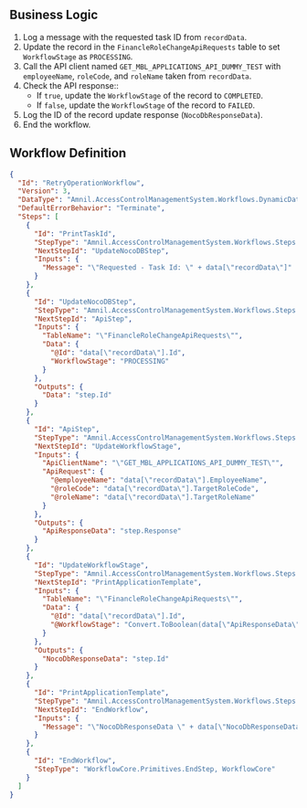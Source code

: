 ## Business Logic

1. Log a message with the requested task ID from `recordData`.
2. Update the record in the `FinancleRoleChangeApiRequests` table to set `WorkflowStage` as `PROCESSING`.
3. Call the API client named `GET_MBL_APPLICATIONS_API_DUMMY_TEST` with `employeeName`, `roleCode`, and `roleName` taken from `recordData`.
4. Check the API response::
    - If `true`, update the `WorkflowStage` of the record to `COMPLETED`.
    - If `false`, update the `WorkflowStage` of the record to `FAILED`.
5. Log the ID of the record update response (`NocoDbResponseData`).
6. End the workflow.

## Workflow Definition

```json
{
  "Id": "RetryOperationWorkflow",
  "Version": 3,
  "DataType": "Amnil.AccessControlManagementSystem.Workflows.DynamicData, Amnil.AccessControlManagementSystem.Application.Contracts",
  "DefaultErrorBehavior": "Terminate",
  "Steps": [
    {
      "Id": "PrintTaskId",
      "StepType": "Amnil.AccessControlManagementSystem.Workflows.Steps.PrintMessageStep, Amnil.AccessControlManagementSystem.Application",
      "NextStepId": "UpdateNocoDBStep",
      "Inputs": {
        "Message": "\"Requested - Task Id: \" + data[\"recordData\"]"
      }
    },
    {
      "Id": "UpdateNocoDBStep",
      "StepType": "Amnil.AccessControlManagementSystem.Workflows.Steps.UpdateRecordOnNocoDBStep, Amnil.AccessControlManagementSystem.Application",
      "NextStepId": "ApiStep",
      "Inputs": {
        "TableName": "\"FinancleRoleChangeApiRequests\"",
        "Data": {
          "@Id": "data[\"recordData\"].Id",
          "WorkflowStage": "PROCESSING"
        }
      },
      "Outputs": {
        "Data": "step.Id"
      }
    },
    {
      "Id": "ApiStep",
      "StepType": "Amnil.AccessControlManagementSystem.Workflows.Steps.CallApiStep, Amnil.AccessControlManagementSystem.Application",
      "NextStepId": "UpdateWorkflowStage",
      "Inputs": {
        "ApiClientName": "\"GET_MBL_APPLICATIONS_API_DUMMY_TEST\"",
        "ApiRequest": {
          "@employeeName": "data[\"recordData\"].EmployeeName",
          "@roleCode": "data[\"recordData\"].TargetRoleCode",
          "@roleName": "data[\"recordData\"].TargetRoleName"
        }
      },
      "Outputs": {
        "ApiResponseData": "step.Response"
      }
    },
    {
      "Id": "UpdateWorkflowStage",
      "StepType": "Amnil.AccessControlManagementSystem.Workflows.Steps.UpdateRecordOnNocoDBStep, Amnil.AccessControlManagementSystem.Application",
      "NextStepId": "PrintApplicationTemplate",
      "Inputs": {
        "TableName": "\"FinancleRoleChangeApiRequests\"",
        "Data": {
          "@Id": "data[\"recordData\"].Id",
          "@WorkflowStage": "Convert.ToBoolean(data[\"ApiResponseData\"].success) ? \"COMPLETED\" : \"FAILED\""
        }
      },
      "Outputs": {
        "NocoDbResponseData": "step.Id"
      }
    },
    {
      "Id": "PrintApplicationTemplate",
      "StepType": "Amnil.AccessControlManagementSystem.Workflows.Steps.PrintMessageStep, Amnil.AccessControlManagementSystem.Application",
      "NextStepId": "EndWorkflow",
      "Inputs": {
        "Message": "\"NocoDbResponseData \" + data[\"NocoDbResponseData\"]"
      }
    },
    {
      "Id": "EndWorkflow",
      "StepType": "WorkflowCore.Primitives.EndStep, WorkflowCore"
    }
  ]
}